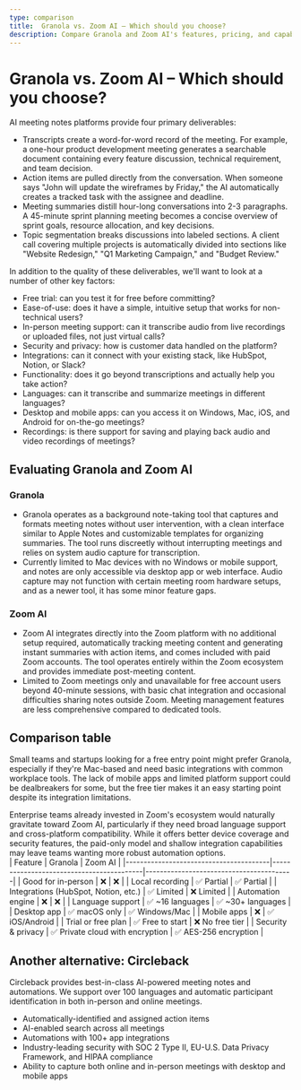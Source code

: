 ```yaml
---
type: comparison
title:  Granola vs. Zoom AI – Which should you choose?
description: Compare Granola and Zoom AI's features, pricing, and capabilities to find the best AI assistant for your needs. Plus, discover Circleback as a potential alternative.
---
```


# Granola vs. Zoom AI – Which should you choose?  
AI meeting notes platforms provide four primary deliverables:  
  
* Transcripts create a word-for-word record of the meeting. For example, a one-hour product development meeting generates a searchable document containing every feature discussion, technical requirement, and team decision.  
* Action items are pulled directly from the conversation. When someone says "John will update the wireframes by Friday," the AI automatically creates a tracked task with the assignee and deadline.  
* Meeting summaries distill hour-long conversations into 2-3 paragraphs. A 45-minute sprint planning meeting becomes a concise overview of sprint goals, resource allocation, and key decisions.  
* Topic segmentation breaks discussions into labeled sections. A client call covering multiple projects is automatically divided into sections like "Website Redesign," "Q1 Marketing Campaign," and "Budget Review."  
  
In addition to the quality of these deliverables, we'll want to look at a number of other key factors:  
  
* Free trial: can you test it for free before committing?  
* Ease-of-use: does it have a simple, intuitive setup that works for non-technical users?  
* In-person meeting support: can it transcribe audio from live recordings or uploaded files, not just virtual calls?  
* Security and privacy: how is customer data handled on the platform?  
* Integrations: can it connect with your existing stack, like HubSpot, Notion, or Slack?  
* Functionality: does it go beyond transcriptions and actually help you take action?  
* Languages: can it transcribe and summarize meetings in different languages?  
* Desktop and mobile apps: can you access it on Windows, Mac, iOS, and Android for on-the-go meetings?  
* Recordings: is there support for saving and playing back audio and video recordings of meetings?    
## Evaluating Granola and Zoom AI  
### Granola
* Granola operates as a background note-taking tool that captures and formats meeting notes without user intervention, with a clean interface similar to Apple Notes and customizable templates for organizing summaries. The tool runs discreetly without interrupting meetings and relies on system audio capture for transcription.
* Currently limited to Mac devices with no Windows or mobile support, and notes are only accessible via desktop app or web interface. Audio capture may not function with certain meeting room hardware setups, and as a newer tool, it has some minor feature gaps.

### Zoom AI
* Zoom AI integrates directly into the Zoom platform with no additional setup required, automatically tracking meeting content and generating instant summaries with action items, and comes included with paid Zoom accounts. The tool operates entirely within the Zoom ecosystem and provides immediate post-meeting content.
* Limited to Zoom meetings only and unavailable for free account users beyond 40-minute sessions, with basic chat integration and occasional difficulties sharing notes outside Zoom. Meeting management features are less comprehensive compared to dedicated tools.  
## Comparison table    
Small teams and startups looking for a free entry point might prefer Granola, especially if they're Mac-based and need basic integrations with common workplace tools. The lack of mobile apps and limited platform support could be dealbreakers for some, but the free tier makes it an easy starting point despite its integration limitations.

Enterprise teams already invested in Zoom's ecosystem would naturally gravitate toward Zoom AI, particularly if they need broad language support and cross-platform compatibility. While it offers better device coverage and security features, the paid-only model and shallow integration capabilities may leave teams wanting more robust automation options.  
| Feature                                | Granola                                  | Zoom AI                                 |
|----------------------------------------|------------------------------------------|-----------------------------------------|
| Good for in-person                     | ❌                                       | ❌                                      |
| Local recording                        | ✅ Partial                               | ✅ Partial                              |
| Integrations (HubSpot, Notion, etc.)   | ✅ Limited                               | ❌ Limited                              |
| Automation engine                      | ❌                                      | ❌                                      |
| Language support                       | ✅ ~16 languages                         | ✅ ~30+ languages                       |
| Desktop app                            | ✅ macOS only                            | ✅ Windows/Mac                          |
| Mobile apps                            | ❌                                      | ✅ iOS/Android                          |
| Trial or free plan                     | ✅ Free to start                         | ❌ No free tier                         |
| Security & privacy                     | ✅ Private cloud with encryption         | ✅ AES-256 encryption                   |  
## Another alternative: Circleback  
Circleback provides best-in-class AI-powered meeting notes and automations. We support over 100 languages and automatic participant identification in both in-person and online meetings.  
  
* Automatically-identified and assigned action items  
* AI-enabled search across all meetings  
* Automations with 100+ app integrations  
* Industry-leading security with SOC 2 Type II, EU-U.S. Data Privacy Framework, and HIPAA compliance  
* Ability to capture both online and in-person meetings with desktop and mobile apps  